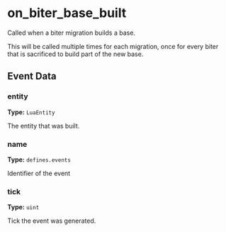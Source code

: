 # on_biter_base_built

Called when a biter migration builds a base.

This will be called multiple times for each migration, once for every biter that is sacrificed to build part of the new base.

## Event Data

### entity

**Type:** `LuaEntity`

The entity that was built.

### name

**Type:** `defines.events`

Identifier of the event

### tick

**Type:** `uint`

Tick the event was generated.

